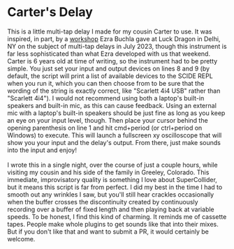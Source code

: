 # Carter's Delay

This is a little multi-tap delay I made for my cousin Carter to use. It was inspired, in part, by a <a href = "https://luckdragon.space/event/z-elements.html">workshop</a> Ezra Buchla gave at Luck Dragon in Delhi, NY on the subject of multi-tap delays in July 2023, though this instrument is far less sophisticated than what Ezra developed with us that weekend. Carter is 6 years old at time of writing, so the instrument had to be pretty simple. You just set your input and output devices on lines 8 and 9 (by default, the script will print a list of available devices to the SCIDE REPL when you run it, which you can then choose from to be sure that the wording of the string is exactly correct, like "Scarlett 4i4 USB" rather than "Scarlett 4i4"). I would not recommend using both a laptop's built-in speakers and built-in mic, as this can cause feedback. Using an external mic with a laptop's built-in speakers should be just fine as long as you keep an eye on your input level, though. Then place your cursor behind the opening parenthesis on line 1 and hit cmd+period (or ctrl+period on Windows) to execute. This will launch a fullscreen xy oscilloscope that will show you your input and the delay's output. From there, just make sounds into the input and enjoy!
<br>
<br>
I wrote this in a single night, over the course of just a couple hours, while visiting my cousin and his side of the family in Greeley, Colorado. This immediate, improvisatory quality is something I love about SuperCollider, but it means this script is far from perfect. I did my best in the time I had to smooth out any wrinkles I saw, but you'll still hear crackles occasionally when the buffer crosses the discontinuity created by continuously recording over a buffer of fixed length and then playing back at variable speeds. To be honest, I find this kind of charming. It reminds me of cassette tapes. People make whole plugins to get sounds like that into their mixes. But if you don't like that and want to submit a PR, it would certainly be welcome.
